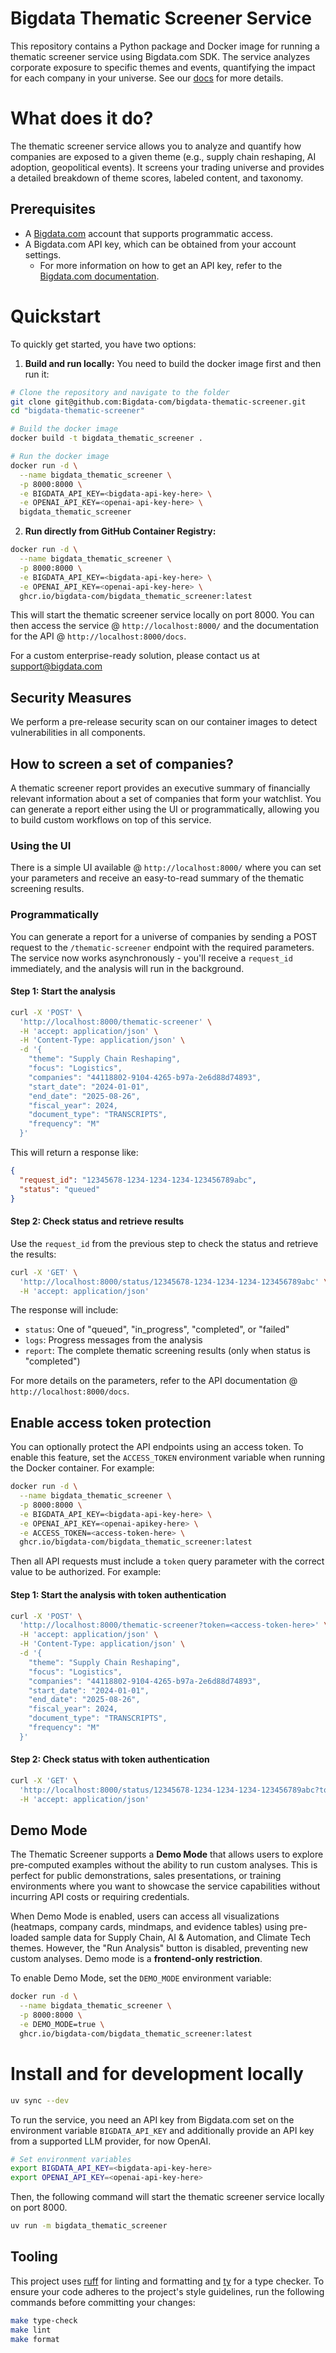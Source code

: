 
# Bigdata Thematic Screener Service
This repository contains a Python package and Docker image for running a thematic screener service using Bigdata.com SDK. The service analyzes corporate exposure to specific themes and events, quantifying the impact for each company in your universe. See our [docs](https://docs.bigdata.com/use-cases/docker-services/thematic-screener) for more details.

# What does it do?
The thematic screener service allows you to analyze and quantify how companies are exposed to a given theme (e.g., supply chain reshaping, AI adoption, geopolitical events). It screens your trading universe and provides a detailed breakdown of theme scores, labeled content, and taxonomy.

## Prerequisites
- A [Bigdata.com](https://bigdata.com) account that supports programmatic access.
- A Bigdata.com API key, which can be obtained from your account settings.
    - For more information on how to get an API key, refer to the [Bigdata.com documentation](https://docs.bigdata.com/api-reference/introduction#api-key-beta).

# Quickstart
To quickly get started, you have two options:

1. **Build and run locally:**
You need to build the docker image first and then run it:

```bash
# Clone the repository and navigate to the folder
git clone git@github.com:Bigdata-com/bigdata-thematic-screener.git
cd "bigdata-thematic-screener"

# Build the docker image
docker build -t bigdata_thematic_screener .

# Run the docker image
docker run -d \
  --name bigdata_thematic_screener \
  -p 8000:8000 \
  -e BIGDATA_API_KEY=<bigdata-api-key-here> \
  -e OPENAI_API_KEY=<openai-api-key-here> \
  bigdata_thematic_screener
```

2. **Run directly from GitHub Container Registry:**

```bash
docker run -d \
  --name bigdata_thematic_screener \
  -p 8000:8000 \
  -e BIGDATA_API_KEY=<bigdata-api-key-here> \
  -e OPENAI_API_KEY=<openai-api-key-here> \
  ghcr.io/bigdata-com/bigdata_thematic_screener:latest
```

This will start the thematic screener service locally on port 8000. You can then access the service @ `http://localhost:8000/` and the documentation for the API @ `http://localhost:8000/docs`.

For a custom enterprise-ready solution, please contact us at [support@bigdata.com](mailto:support@bigdata.com)


## Security Measures

We perform a pre-release security scan on our container images to detect vulnerabilities in all components.


## How to screen a set of companies?

A thematic screener report provides an executive summary of financially relevant information about a set of companies that form your watchlist. You can generate a report either using the UI or programmatically, allowing you to build custom workflows on top of this service.

### Using the UI
There is a simple UI available @ `http://localhost:8000/` where you can set your parameters and receive an easy-to-read summary of the thematic screening results.

### Programmatically

You can generate a report for a universe of companies by sending a POST request to the `/thematic-screener` endpoint with the required parameters. The service now works asynchronously - you'll receive a `request_id` immediately, and the analysis will run in the background.

#### Step 1: Start the analysis
```bash
curl -X 'POST' \
  'http://localhost:8000/thematic-screener' \
  -H 'accept: application/json' \
  -H 'Content-Type: application/json' \
  -d '{
    "theme": "Supply Chain Reshaping",
    "focus": "Logistics",
    "companies": "44118802-9104-4265-b97a-2e6d88d74893",
    "start_date": "2024-01-01",
    "end_date": "2025-08-26",
    "fiscal_year": 2024,
    "document_type": "TRANSCRIPTS",
    "frequency": "M"
  }'
```

This will return a response like:
```json
{
  "request_id": "12345678-1234-1234-1234-123456789abc",
  "status": "queued"
}
```

#### Step 2: Check status and retrieve results
Use the `request_id` from the previous step to check the status and retrieve the results:
```bash
curl -X 'GET' \
  'http://localhost:8000/status/12345678-1234-1234-1234-123456789abc' \
  -H 'accept: application/json'
```

The response will include:
- `status`: One of "queued", "in_progress", "completed", or "failed"
- `logs`: Progress messages from the analysis
- `report`: The complete thematic screening results (only when status is "completed")

For more details on the parameters, refer to the API documentation @ `http://localhost:8000/docs`.

## Enable access token protection
You can optionally protect the API endpoints using an access token. To enable this feature, set the `ACCESS_TOKEN` environment variable when running the Docker container. For example:

```bash
docker run -d \
  --name bigdata_thematic_screener \
  -p 8000:8000 \
  -e BIGDATA_API_KEY=<bigdata-api-key-here> \
  -e OPENAI_API_KEY=<openai-apikey-here> \
  -e ACCESS_TOKEN=<access-token-here> \
  ghcr.io/bigdata-com/bigdata_thematic_screener:latest
```

Then all API requests must include a `token` query parameter with the correct value to be authorized. For example:

#### Step 1: Start the analysis with token authentication
```bash
curl -X 'POST' \
  'http://localhost:8000/thematic-screener?token=<access-token-here>' \
  -H 'accept: application/json' \
  -H 'Content-Type: application/json' \
  -d '{
    "theme": "Supply Chain Reshaping",
    "focus": "Logistics",
    "companies": "44118802-9104-4265-b97a-2e6d88d74893",
    "start_date": "2024-01-01",
    "end_date": "2025-08-26",
    "fiscal_year": 2024,
    "document_type": "TRANSCRIPTS",
    "frequency": "M"
  }'
```

#### Step 2: Check status with token authentication
```bash
curl -X 'GET' \
  'http://localhost:8000/status/12345678-1234-1234-1234-123456789abc?token=<access-token-here>' \
  -H 'accept: application/json'
```

## Demo Mode
The Thematic Screener supports a **Demo Mode** that allows users to explore pre-computed examples without the ability to run custom analyses. This is perfect for public demonstrations, sales presentations, or training environments where you want to showcase the service capabilities without incurring API costs or requiring credentials.

When Demo Mode is enabled, users can access all visualizations (heatmaps, company cards, mindmaps, and evidence tables) using pre-loaded sample data for Supply Chain, AI & Automation, and Climate Tech themes. However, the "Run Analysis" button is disabled, preventing new custom analyses. Demo mode is a **frontend-only restriction**.

To enable Demo Mode, set the `DEMO_MODE` environment variable:

```bash
docker run -d \
  --name bigdata_thematic_screener \
  -p 8000:8000 \
  -e DEMO_MODE=true \
  ghcr.io/bigdata-com/bigdata_thematic_screener:latest
```


# Install and for development locally
```bash
uv sync --dev
```

To run the service, you need an API key from Bigdata.com set on the environment variable `BIGDATA_API_KEY` and additionally provide an API key from a supported LLM provider, for now OpenAI.
```bash
# Set environment variables
export BIGDATA_API_KEY=<bigdata-api-key-here>
export OPENAI_API_KEY=<openai-api-key-here>
```

Then, the following command will start the thematic screener service locally on port 8000.
```bash
uv run -m bigdata_thematic_screener
```

## Tooling
This project uses [ruff](https://docs.astral.sh/ruff/) for linting and formatting and [ty](https://docs.astral.sh/ty/) for a type checker. To ensure your code adheres to the project's style guidelines, run the following commands before committing your changes:
```bash
make type-check
make lint
make format
```
